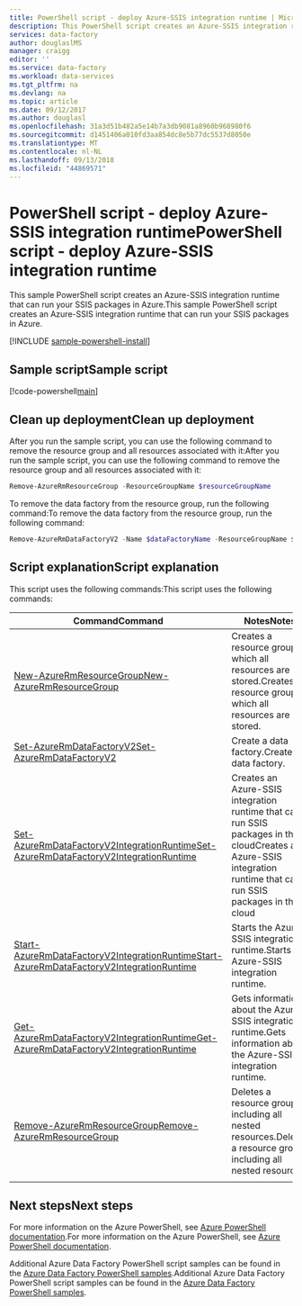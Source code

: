 ```yaml
---
title: PowerShell script - deploy Azure-SSIS integration runtime | Microsoft Docs
description: This PowerShell script creates an Azure-SSIS integration runtime that can run SSIS packages in the cloud.
services: data-factory
author: douglaslMS
manager: craigg
editor: ''
ms.service: data-factory
ms.workload: data-services
ms.tgt_pltfrm: na
ms.devlang: na
ms.topic: article
ms.date: 09/12/2017
ms.author: douglasl
ms.openlocfilehash: 31a3d51b482a5e14b7a3db9081a8960b968980f6
ms.sourcegitcommit: d1451406a010fd3aa854dc8e5b77dc5537d8050e
ms.translationtype: MT
ms.contentlocale: nl-NL
ms.lasthandoff: 09/13/2018
ms.locfileid: "44869571"
---
```

# <a name="powershell-script---deploy-azure-ssis-integration-runtime"></a><span data-ttu-id="8ed87-103">PowerShell script - deploy Azure-SSIS integration runtime</span><span class="sxs-lookup"><span data-stu-id="8ed87-103">PowerShell script - deploy Azure-SSIS integration runtime</span></span>

<span data-ttu-id="8ed87-104">This sample PowerShell script creates an Azure-SSIS integration runtime that can run your SSIS packages in Azure.</span><span class="sxs-lookup"><span data-stu-id="8ed87-104">This sample PowerShell script creates an Azure-SSIS integration runtime that can run your SSIS packages in Azure.</span></span>  

[!INCLUDE [sample-powershell-install](../../../includes/sample-powershell-install-no-ssh.md)]

## <a name="sample-script"></a><span data-ttu-id="8ed87-105">Sample script</span><span class="sxs-lookup"><span data-stu-id="8ed87-105">Sample script</span></span>

[!code-powershell[main](../../../powershell_scripts/data-factory/deploy-azure-ssis-integration-runtime/deploy-azure-ssis-integration-runtime.ps1 "Deploy Azure-SSIS Integration Runtime")]

## <a name="clean-up-deployment"></a><span data-ttu-id="8ed87-106">Clean up deployment</span><span class="sxs-lookup"><span data-stu-id="8ed87-106">Clean up deployment</span></span>

<span data-ttu-id="8ed87-107">After you run the sample script, you can use the following command to remove the resource group and all resources associated with it:</span><span class="sxs-lookup"><span data-stu-id="8ed87-107">After you run the sample script, you can use the following command to remove the resource group and all resources associated with it:</span></span>

```powershell
Remove-AzureRmResourceGroup -ResourceGroupName $resourceGroupName
```
<span data-ttu-id="8ed87-108">To remove the data factory from the resource group, run the following command:</span><span class="sxs-lookup"><span data-stu-id="8ed87-108">To remove the data factory from the resource group, run the following command:</span></span> 

```powershell
Remove-AzureRmDataFactoryV2 -Name $dataFactoryName -ResourceGroupName $resourceGroupName
```

## <a name="script-explanation"></a><span data-ttu-id="8ed87-109">Script explanation</span><span class="sxs-lookup"><span data-stu-id="8ed87-109">Script explanation</span></span>

<span data-ttu-id="8ed87-110">This script uses the following commands:</span><span class="sxs-lookup"><span data-stu-id="8ed87-110">This script uses the following commands:</span></span>

| <span data-ttu-id="8ed87-111">Command</span><span class="sxs-lookup"><span data-stu-id="8ed87-111">Command</span></span> | <span data-ttu-id="8ed87-112">Notes</span><span class="sxs-lookup"><span data-stu-id="8ed87-112">Notes</span></span> |
|---|---|
| [<span data-ttu-id="8ed87-113">New-AzureRmResourceGroup</span><span class="sxs-lookup"><span data-stu-id="8ed87-113">New-AzureRmResourceGroup</span></span>](https://docs.microsoft.com/powershell/module/azurerm.resources/new-azurermresourcegroup) | <span data-ttu-id="8ed87-114">Creates a resource group in which all resources are stored.</span><span class="sxs-lookup"><span data-stu-id="8ed87-114">Creates a resource group in which all resources are stored.</span></span> |
| [<span data-ttu-id="8ed87-115">Set-AzureRmDataFactoryV2</span><span class="sxs-lookup"><span data-stu-id="8ed87-115">Set-AzureRmDataFactoryV2</span></span>](/powershell/module/azurerm.datafactoryv2/set-azurermdatafactoryv2) | <span data-ttu-id="8ed87-116">Create a data factory.</span><span class="sxs-lookup"><span data-stu-id="8ed87-116">Create a data factory.</span></span> |
| [<span data-ttu-id="8ed87-117">Set-AzureRmDataFactoryV2IntegrationRuntime</span><span class="sxs-lookup"><span data-stu-id="8ed87-117">Set-AzureRmDataFactoryV2IntegrationRuntime</span></span>](/powershell/module/azurerm.datafactoryv2/set-azurermdatafactoryv2integrationruntime) | <span data-ttu-id="8ed87-118">Creates an Azure-SSIS integration runtime that can run SSIS packages in the cloud</span><span class="sxs-lookup"><span data-stu-id="8ed87-118">Creates an Azure-SSIS integration runtime that can run SSIS packages in the cloud</span></span> |
| [<span data-ttu-id="8ed87-119">Start-AzureRmDataFactoryV2IntegrationRuntime</span><span class="sxs-lookup"><span data-stu-id="8ed87-119">Start-AzureRmDataFactoryV2IntegrationRuntime</span></span>](/powershell/module/azurerm.datafactoryv2/start-azurermdatafactoryv2integrationruntime) | <span data-ttu-id="8ed87-120">Starts the Azure-SSIS integration runtime.</span><span class="sxs-lookup"><span data-stu-id="8ed87-120">Starts the Azure-SSIS integration runtime.</span></span> |
| [<span data-ttu-id="8ed87-121">Get-AzureRmDataFactoryV2IntegrationRuntime</span><span class="sxs-lookup"><span data-stu-id="8ed87-121">Get-AzureRmDataFactoryV2IntegrationRuntime</span></span>](/powershell/module/azurerm.datafactoryv2/get-azurermdatafactoryv2integrationruntime) | <span data-ttu-id="8ed87-122">Gets information about the Azure-SSIS integration runtime.</span><span class="sxs-lookup"><span data-stu-id="8ed87-122">Gets information about the Azure-SSIS integration runtime.</span></span> |
| [<span data-ttu-id="8ed87-123">Remove-AzureRmResourceGroup</span><span class="sxs-lookup"><span data-stu-id="8ed87-123">Remove-AzureRmResourceGroup</span></span>](https://docs.microsoft.com/powershell/module/azurerm.resources/remove-azurermresourcegroup) | <span data-ttu-id="8ed87-124">Deletes a resource group including all nested resources.</span><span class="sxs-lookup"><span data-stu-id="8ed87-124">Deletes a resource group including all nested resources.</span></span> |
|||

## <a name="next-steps"></a><span data-ttu-id="8ed87-125">Next steps</span><span class="sxs-lookup"><span data-stu-id="8ed87-125">Next steps</span></span>

<span data-ttu-id="8ed87-126">For more information on the Azure PowerShell, see [Azure PowerShell documentation](https://docs.microsoft.com/powershell/).</span><span class="sxs-lookup"><span data-stu-id="8ed87-126">For more information on the Azure PowerShell, see [Azure PowerShell documentation](https://docs.microsoft.com/powershell/).</span></span>

<span data-ttu-id="8ed87-127">Additional Azure Data Factory PowerShell script samples can be found in the [Azure Data Factory PowerShell samples](../samples-powershell.md).</span><span class="sxs-lookup"><span data-stu-id="8ed87-127">Additional Azure Data Factory PowerShell script samples can be found in the [Azure Data Factory PowerShell samples](../samples-powershell.md).</span></span>
